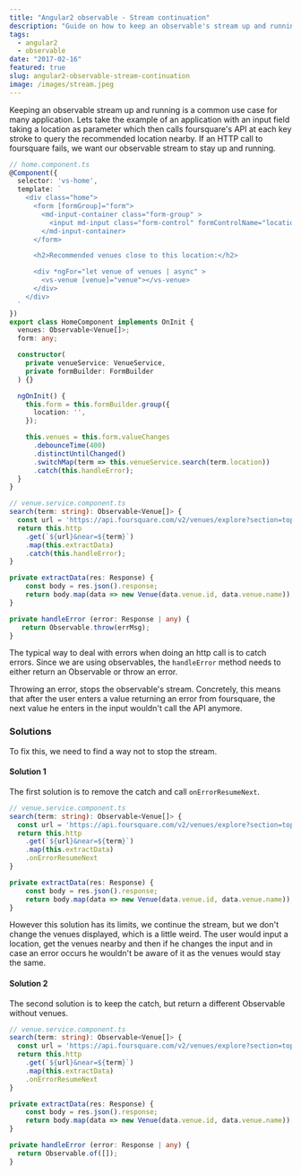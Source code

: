```yaml
---
title: "Angular2 observable - Stream continuation"
description: "Guide on how to keep an observable's stream up and running when an error occurs."
tags:
  - angular2
  - observable
date: "2017-02-16"
featured: true
slug: angular2-observable-stream-continuation
image: /images/stream.jpeg
---
```


Keeping an observable stream up and running is a common use case for many application. Lets take the example of an application with an input field taking a location as parameter which then calls foursquare's API at each key stroke to query the recommended location nearby. If an HTTP call to foursquare fails, we want our observable stream to stay up and running.

```typescript
// home.component.ts
@Component({
  selector: 'vs-home',
  template: `
    <div class="home">
      <form [formGroup]="form">
        <md-input-container class="form-group" >
          <input md-input class="form-control" formControlName="location" placeholder="Choose a Location">
        </md-input-container>
      </form>

      <h2>Recommended venues close to this location:</h2>

      <div *ngFor="let venue of venues | async" >
        <vs-venue [venue]="venue"></vs-venue>
      </div>
    </div>
  `
})
export class HomeComponent implements OnInit {
  venues: Observable<Venue[]>;
  form: any;

  constructor(
    private venueService: VenueService,
    private formBuilder: FormBuilder
  ) {}

  ngOnInit() {
    this.form = this.formBuilder.group({
      location: '',
    });

    this.venues = this.form.valueChanges
      .debounceTime(400)
      .distinctUntilChanged()
      .switchMap(term => this.venueService.search(term.location))
      .catch(this.handleError);
  }
}
```

```typescript
// venue.service.component.ts
search(term: string): Observable<Venue[]> {
  const url = 'https://api.foursquare.com/v2/venues/explore?section=topPicks';
  return this.http
    .get(`${url}&near=${term}`)
    .map(this.extractData)
    .catch(this.handleError);
}

private extractData(res: Response) {
    const body = res.json().response;
    return body.map(data => new Venue(data.venue.id, data.venue.name));
}

private handleError (error: Response | any) {
   return Observable.throw(errMsg);
}
```
The typical way to deal with errors when doing an http call is to catch errors. Since we are using observables, the `handleError` method needs to either return an Observable or throw an error.

Throwing an error, stops the observable's stream. Concretely, this means that after the user enters a value returning an error from foursquare, the next value he enters in the input wouldn't call the API anymore.

### Solutions

To fix this, we need to find a way not to stop the stream.

#### Solution 1
The first solution is to remove the catch and call `onErrorResumeNext`.

```typescript
// venue.service.component.ts
search(term: string): Observable<Venue[]> {
  const url = 'https://api.foursquare.com/v2/venues/explore?section=topPicks';
  return this.http
    .get(`${url}&near=${term}`)
    .map(this.extractData)
    .onErrorResumeNext
}

private extractData(res: Response) {
    const body = res.json().response;
    return body.map(data => new Venue(data.venue.id, data.venue.name));
}
```

However this solution has its limits, we continue the stream, but we don't change the venues displayed, which is a little weird. The user would input a location, get the venues nearby and then if he changes the input and in case an error occurs he wouldn't be aware of it as the venues would stay the same.

#### Solution 2
The second solution is to keep the catch, but return a different Observable without venues.

```typescript
// venue.service.component.ts
search(term: string): Observable<Venue[]> {
  const url = 'https://api.foursquare.com/v2/venues/explore?section=topPicks';
  return this.http
    .get(`${url}&near=${term}`)
    .map(this.extractData)
    .onErrorResumeNext
}

private extractData(res: Response) {
    const body = res.json().response;
    return body.map(data => new Venue(data.venue.id, data.venue.name));
}

private handleError (error: Response | any) {
  return Observable.of([]);
}
```
